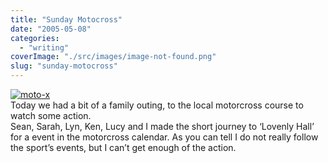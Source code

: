 ```yaml
---
title: "Sunday Motocross"
date: "2005-05-08"
categories: 
  - "writing"
coverImage: "./src/images/image-not-found.png"
slug: "sunday-motocross"
---
```


[![moto-x](/images/14187011_e3af131086_m.jpg)](http://www.flickr.com/photos/70011121@N00/14187011/ "MotoX")  
Today we had a bit of a family outing, to the local motorcross course to watch some action.  
Sean, Sarah, Lyn, Ken, Lucy and I made the short journey to ‘Lovenly Hall’ for a event in the motorcross calendar. As you can tell I do not really follow the sport’s events, but I can’t get enough of the action.
